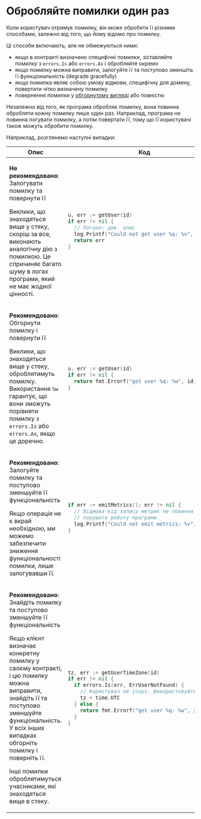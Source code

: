 # Обробляйте помилки один раз

Коли користувач отримує помилку, він може обробити її різними способами, залежно від того, що йому відомо про помилку.

Ці способи включають, але не обмежуються ними:

- якщо в контракті визначено специфічні помилки, зіставляйте помилку з `errors.Is` або `errors.As` і обробляйте окремо
- якщо помилку можна виправити, залогуйте її та поступово зменшіть її функціональність (degrade gracefully)
- якщо помилка являє собою умову відмови, специфічну для домену, повертати чітко визначену помилку
- повернення помилки у [обгорнутому вигляді](error-wrap.md) або повністю

Незалежно від того, як програма обробляє помилку, вона повинна обробляти кожну помилку лише один раз. Наприклад, програма не повинна логувати помилку, а потім повертати її, тому що *її* користувачі також можуть обробити помилку.

Наприклад, розглянемо наступні випадки:

<table>
<thead><tr><th>Опис</th><th>Код</th></tr></thead>
<tbody>
<tr><td>

**Не рекомендовано**: Залогувати помилку та повернути її

Виклики, що знаходяться вище у стеку, скоріш за все, виконають аналогічну дію з помилкою.
Це спричиняє багато шуму в логах програми, який не має жодної цінності.

</td><td>

```go
u, err := getUser(id)
if err != nil {
  // Погано: див. опис
  log.Printf("Could not get user %q: %v", id, err)
  return err
}
```

</td></tr>
<tr><td>

**Рекомендовано**: Обгорнути помилку і повернути її

Виклики, що знаходяться вище у стеку, оброблятимуть помилку.
Використання `%w` гарантує, що вони зможуть порівняти помилку з `errors.Is` або `errors.As`, якщо це доречно.

</td><td>

```go
u, err := getUser(id)
if err != nil {
  return fmt.Errorf("get user %q: %w", id, err)
}
```

</td></tr>
<tr><td>

**Рекомендовано**: Залогуйте помилку та поступово зменшуйте її функціональність

Якщо операція не є вкрай необхідною, ми можемо забезпечити зниження функціональності помилки, лише залогувавши її.

</td><td>

```go
if err := emitMetrics(); err != nil {
  // Відмова від запису метрик не повинна
  // порушити роботу програми.
  log.Printf("Could not emit metrics: %v", err)
}

```

</td></tr>
<tr><td>

**Рекомендовано**: Знайдіть помилку та поступово зменшуйте її функціональність

Якщо клієнт визначає конкретну помилку у своєму контракті, і цю помилку можна виправити, знайдіть її та поступово зменшуйте функціональність.
У всіх інших випадках обгорніть помилку і поверніть її.

Інші помилки оброблятимуться учасниками, які знаходяться вище в стеку.

</td><td>

```go
tz, err := getUserTimeZone(id)
if err != nil {
  if errors.Is(err, ErrUserNotFound) {
    // Користувач не існує. Використовуйте UTC.
    tz = time.UTC
  } else {
    return fmt.Errorf("get user %q: %w", id, err)
  }
}
```

</td></tr>
</tbody></table>
